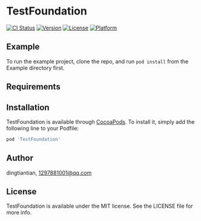 # TestFoundation

[![CI Status](https://img.shields.io/travis/dingtiantian/TestFoundation.svg?style=flat)](https://travis-ci.org/dingtiantian/TestFoundation)
[![Version](https://img.shields.io/cocoapods/v/TestFoundation.svg?style=flat)](https://cocoapods.org/pods/TestFoundation)
[![License](https://img.shields.io/cocoapods/l/TestFoundation.svg?style=flat)](https://cocoapods.org/pods/TestFoundation)
[![Platform](https://img.shields.io/cocoapods/p/TestFoundation.svg?style=flat)](https://cocoapods.org/pods/TestFoundation)

## Example

To run the example project, clone the repo, and run `pod install` from the Example directory first.

## Requirements

## Installation

TestFoundation is available through [CocoaPods](https://cocoapods.org). To install
it, simply add the following line to your Podfile:

```ruby
pod 'TestFoundation'
```

## Author

dingtiantian, 1297881001@qq.com

## License

TestFoundation is available under the MIT license. See the LICENSE file for more info.
